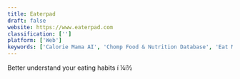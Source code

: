 ```yaml
---
title: Eaterpad
draft: false 
website: https://www.eaterpad.com
classification: ['']
platform: ['Web']
keywords: ['Calorie Mama AI', 'Chomp Food & Nutrition Database', 'Eat More', 'Every Day Is Cheat Day', 'Examine', 'FoodNoms', 'Foody', 'Gyroscope X', 'Kale.World', 'Life Fasting Tracker', 'Moderation', 'Nutritionista', 'Sage Project', 'Scanfit', 'Simple Fasting & Meal Tracker', 'Sustainabody', 'Zero', 'eatpal']
---
```

Better understand your eating habits í ¼í½